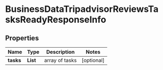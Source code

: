 # BusinessDataTripadvisorReviewsTasksReadyResponseInfo


## Properties

| Name | Type | Description | Notes |
|------------ | ------------- | ------------- | -------------|
**tasks** | **List<BusinessDataTripadvisorReviewsTasksReadyTaskInfo>** | array of tasks |[optional]|